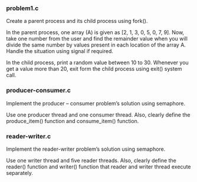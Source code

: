 ### problem1.c

Create a parent process and its child process using fork().

In the parent process, one array (A) is given as [2, 1, 3, 0, 5, 0, 7, 9]. Now, take one number from the user and find the remainder value when you will divide the same number by values present in each location of the array A. Handle the situation using signal if required.

In the child process, print a random value between 10 to 30. Whenever you get a value more than 20, exit form the child process using exit() system call.

### producer-consumer.c

Implement the producer – consumer problem’s solution using semaphore.

Use one producer thread and one consumer thread. Also, clearly define the produce_item() function and consume_item() function. 

### reader-writer.c

Implement the reader-writer problem’s solution using semaphore.

Use one writer thread and five reader threads. Also, clearly define the reader() function and writer() function that reader and writer thread execute separately. 